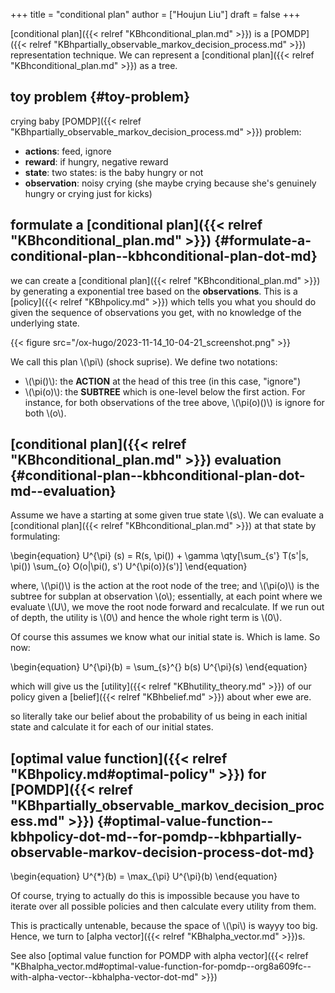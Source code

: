 +++
title = "conditional plan"
author = ["Houjun Liu"]
draft = false
+++

[conditional plan]({{< relref "KBhconditional_plan.md" >}}) is a [POMDP]({{< relref "KBhpartially_observable_markov_decision_process.md" >}}) representation technique. We can represent a [conditional plan]({{< relref "KBhconditional_plan.md" >}}) as a tree.


## toy problem {#toy-problem}

crying baby [POMDP]({{< relref "KBhpartially_observable_markov_decision_process.md" >}}) problem:

-   **actions**: feed, ignore
-   **reward**: if hungry, negative reward
-   **state**: two states: is the baby hungry or not
-   **observation**: noisy crying (she maybe crying because she's genuinely hungry or crying just for kicks)


## formulate a [conditional plan]({{< relref "KBhconditional_plan.md" >}}) {#formulate-a-conditional-plan--kbhconditional-plan-dot-md}

we can create a [conditional plan]({{< relref "KBhconditional_plan.md" >}}) by generating a exponential tree based on the **observations**. This is a [policy]({{< relref "KBhpolicy.md" >}}) which tells you what you should do given the sequence of observations you get, with no knowledge of the underlying state.

{{< figure src="/ox-hugo/2023-11-14_10-04-21_screenshot.png" >}}

We call this plan \\(\pi\\) (shock suprise). We define two notations:

-   \\(\pi()\\): the ****ACTION**** at the head of this tree (in this case, "ignore")
-   \\(\pi(o)\\): the ****SUBTREE**** which is one-level below the first action. For instance, for both observations of the tree above, \\(\pi(o)()\\) is ignore for both \\(o\\).


## [conditional plan]({{< relref "KBhconditional_plan.md" >}}) evaluation {#conditional-plan--kbhconditional-plan-dot-md--evaluation}

Assume we have a starting at some given true state \\(s\\). We can evaluate a [conditional plan]({{< relref "KBhconditional_plan.md" >}}) at that state by formulating:

\begin{equation}
U^{\pi} (s) = R(s, \pi()) + \gamma \qty[\sum\_{s'} T(s'|s, \pi()) \sum\_{o} O(o|\pi(), s') U^{\pi(o)}(s')]
\end{equation}

where, \\(\pi()\\) is the action at the root node of the tree; and \\(\pi(o)\\) is the subtree for subplan at observation \\(o\\); essentially, at each point where we evaluate \\(U\\), we move the root node forward and recalculate. If we run out of depth, the utility is \\(0\\) and hence the whole right term is \\(0\\).

Of course this assumes we know what our initial state is. Which is lame. So now:

\begin{equation}
U^{\pi}(b) = \sum\_{s}^{} b(s) U^{\pi}(s)
\end{equation}

which will give us the [utility]({{< relref "KBhutility_theory.md" >}}) of our policy given a [belief]({{< relref "KBhbelief.md" >}}) about wher ewe are.

so literally take our belief about the probability of us being in each initial state and calculate it for each of our initial states.


## [optimal value function]({{< relref "KBhpolicy.md#optimal-policy" >}}) for [POMDP]({{< relref "KBhpartially_observable_markov_decision_process.md" >}}) {#optimal-value-function--kbhpolicy-dot-md--for-pomdp--kbhpartially-observable-markov-decision-process-dot-md}

\begin{equation}
U^{\*}(b) = \max\_{\pi} U^{\pi}(b)
\end{equation}

Of course, trying to actually do this is impossible because you have to iterate over all possible policies and then calculate every utility from them.

This is practically untenable, because the space of \\(\pi\\) is wayyy too big. Hence, we turn to [alpha vector]({{< relref "KBhalpha_vector.md" >}})s.

See also [optimal value function for POMDP with alpha vector]({{< relref "KBhalpha_vector.md#optimal-value-function-for-pomdp--org8a609fc--with-alpha-vector--kbhalpha-vector-dot-md" >}})
